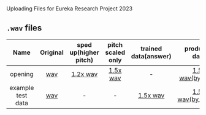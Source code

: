 # 
Uploading Files for Eureka Research Project 2023

## `.wav` files

| Name | Original | sped up(higher pitch) | pitch scaled only | trained data(answer) | produced data |
| :---: | :---: | :---: | :---: | :---: | :--: |
| opening | [wav](https://drive.google.com/file/d/1keX_e1BipwWVp6krfRVaP2qD7ecKpvny/view?usp=sharing) | [1.2x wav](https://drive.google.com/file/d/14oqisCBPkrnuaTchve8w2CvqzIjtuAb8/view?usp=sharing) |[1.5x wav](https://drive.google.com/file/d/1D6woLuZOdABRiQgZRe3UBneT2WaixR5D/view?usp=sharing) | - | [1.5x wav(by_CNN)](https://drive.google.com/file/d/1HOL1mIx4Ch6OjkJpJ7xnw5pMOLJogr0J/view?usp=sharing) |
| example test data | [wav](https://drive.google.com/file/d/1E7aTvUegpYAsk3584MS6iNROjvMXmwyx/view?usp=sharing) | - | - |[1.5x wav](https://drive.google.com/file/d/1t8Vsnmf0V4lSW9wP6effX21AhtcIYBu3/view?usp=sharing) | [1.5x wav(by_LSTM)](https://drive.google.com/file/d/1ZwUffbbRhRl1Xej-bqm6IKZCdAQ-XJgN/view?usp=sharing) |
